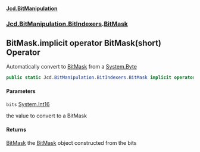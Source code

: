 #### [Jcd.BitManipulation](index.md 'index')
### [Jcd.BitManipulation.BitIndexers](Jcd.BitManipulation.BitIndexers.md 'Jcd.BitManipulation.BitIndexers').[BitMask](Jcd.BitManipulation.BitIndexers.BitMask.md 'Jcd.BitManipulation.BitIndexers.BitMask')

## BitMask.implicit operator BitMask(short) Operator

Automatically convert to [BitMask](Jcd.BitManipulation.BitIndexers.BitMask.md 'Jcd.BitManipulation.BitIndexers.BitMask') from a [System.Byte](https://docs.microsoft.com/en-us/dotnet/api/System.Byte 'System.Byte')

```csharp
public static Jcd.BitManipulation.BitIndexers.BitMask implicit operator BitMask(short bits);
```
#### Parameters

<a name='Jcd.BitManipulation.BitIndexers.BitMask.op_ImplicitJcd.BitManipulation.BitIndexers.BitMask(short).bits'></a>

`bits` [System.Int16](https://docs.microsoft.com/en-us/dotnet/api/System.Int16 'System.Int16')

the value to convert to a BitMask

#### Returns
[BitMask](Jcd.BitManipulation.BitIndexers.BitMask.md 'Jcd.BitManipulation.BitIndexers.BitMask')
the [BitMask](Jcd.BitManipulation.BitIndexers.BitMask.md 'Jcd.BitManipulation.BitIndexers.BitMask') object constructed from the bits